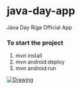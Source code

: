 java-day-app
============

Java Day Riga Official App

### To start the project
1. mvn install
2. mvn android:deploy
3. mvn android:run


<a href="https://play.google.com/store/apps/details?id=lv.jug.javaday.androidapp"><img src="http://www.nhl.com/nhl/images/mobile/landing/btn-google_play.png" alt="Drawing"/></a>
